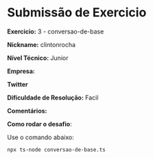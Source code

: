 # Submissão de Exercicio

**Exercicio:** 3 - conversao-de-base

**Nickname:** clintonrocha

**Nível Técnico:** Junior

**Empresa:** 

**Twitter**

**Dificuldade de Resolução:** Facil

**Comentários:** 

**Como rodar o desafio**: 

Use o comando abaixo: 
```bash
npx ts-node conversao-de-base.ts
```